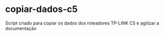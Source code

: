 # copiar-dados-c5
Script criado para copiar os dados dos roteadores TP-LINK C5 e agilizar a documentação
